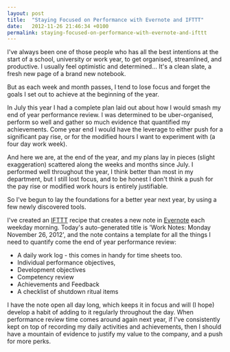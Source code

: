 ```yaml
---
layout: post
title:  "Staying Focused on Performance with Evernote and IFTTT"
date:   2012-11-26 21:46:34 +0100
permalink: staying-focused-on-performance-with-evernote-and-ifttt
---
```


I've always been one of those people who has all the best intentions at the start of a school, university or work year, to get organised, streamlined, and productive. I usually feel optimistic and determined... It's a clean slate, a fresh new page of a brand new notebook.

But as each week and month passes, I tend to lose focus and forget the goals I set out to achieve at the beginning of the year.

In July this year I had a complete plan laid out about how I would smash my end of year performance review. I was determined to be uber-organised, perform so well and gather so much evidence that quantified my achievements. Come year end I would have the leverage to either push for a significant pay rise, or for the modified hours I want to experiment with (a four day work week).

And here we are, at the end of the year, and my plans lay in pieces (slight exaggeration) scattered along the weeks and months since July. I performed well throughout the year, I think better than most in my department, but I still lost focus, and to be honest  I don't think a push for the pay rise or modified work hours is entirely justifiable.

So I've begun to lay the foundations for a better year next year, by using a few newly discovered tools.

I've created an [IFTTT][ifttt] recipe that creates a new note in [Evernote][evernote] each weekday morning. Today's auto-generated title is 'Work Notes: Monday November 26, 2012', and the note contains a template for all the things I need to quantify come the end of year performance review:

* A daily work log - this comes in handy for time sheets too.
* Individual performance objectives,
* Development objectives
* Competency review
* Achievements and Feedback
* A checklist of shutdown ritual items

I have the note open all day long, which keeps it in focus and will (I hope) develop a habit of adding to it regularly throughout the day. When performance review time comes around again next year, if I've consistently kept on top of recording my daily activities and achievements, then I should have a mountain of evidence to justify my value to the company, and a push for more perks.

[ifttt]: https://ifttt.com/
[evernote]: https://evernote.com/
